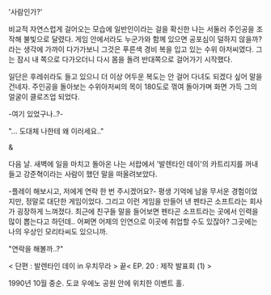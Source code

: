 '사람인가?' 

비교적 자연스럽게 걸어오는 모습에 일반인이라는 걸을 확신한 나는 서둘러 주인공을 조작해 불빛으로 달렸다.
게임 안에서라도 누군가와 함께 있으면 공포심이 덜하지 않을까? 라는 생각에 가까이 다가가보니 그것은 푸른색 경비 복을 입고 있는 수위 아저씨였다.
그는 잠시 내 쪽으로 다가오더니 다시 몸을 돌려 반대쪽으로 걸어가기 시작했다.

일단은 후레쉬라도 들고 있으니 더 이상 어두운 복도는 안 걸어 다녀도 되겠다 싶어 말을 건네자.
주인공을 돌아보는 수위아저씨의 목이 180도로 꺾여 돌아가며 화면 가득 그의 얼굴이 클로즈업 되었다.

-여기 있었구나..?- 

"... 도대체 나한테 왜 이러세요.."

& 

다음 날. 새벽에 일을 마치고 돌아온 나는 서랍에서 '발렌타인 데이'의 카트리지를 꺼내들고 강준혁이라는 사람이 했던 말을 떠올려보았다.

-플레이 해보시고, 저에게 연락 한 번 주시겠어요?- 평생 기억에 남을 무서운 경험이었지만, 정말로 대단한 게임이었다. 그리고 이런 게임을 만들어 낸 펜타곤 소프트라는 회사가 굉장하게 느껴졌다.
최근에 친구들 말을 들어보면 펜타곤 소프트라는 곳에서 인력을 많이 뽑는다고 하던데..
어쩌면 어제의 인연으로 이곳에 취업할 수도 있잖아?
그곳에는 나의 우상인 모리타씨도 있으니까.

"연락을 해볼까..?"

< 단편 : 발렌타인 데이 in 우치무라 > 끝< EP. 20 : 제작 발표회 (1) >

1990년 10월 중순. 도쿄 우에노 공원 안에 위치한 이벤트 홀.